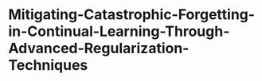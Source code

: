# Mitigating-Catastrophic-Forgetting-in-Continual-Learning-Through-Advanced-Regularization-Techniques